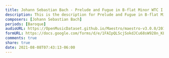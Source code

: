 ```yaml
---
title: Johann Sebastian Bach - Prelude and Fugue in B-flat Minor WTC I BWV 867 (3)
description: This is the description for Prelude and Fugue in B-flat Minor WTC I BWV 867 by Johann Sebastian Bach
composers: [Johann Sebastian Bach]
periods: [Baroque]
audioURL: https://OpenMusicDataset.github.io/Maestro/maestro-v3.0.0/2013/ORIG-MIDI_02_7_7_13_Group__MID--AUDIO_18_R1_2013_wav--1.midi
formURL: https://docs.google.com/forms/d/e/1FAIpQLScjSokdJCu68sW928n_KLa9gFt-YsmxE4MmtKa1K5LSBgP1UQ/viewform
comments: true
share: true
date: 2021-08-08T07:43:13-06:00
---
```

